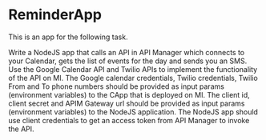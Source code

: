 # ReminderApp

This is an app for the following task.

Write a NodeJS app that calls an API in API Manager which connects to your Calendar, gets the list of events for the day and sends you an SMS. 
Use the Google Calendar API and Twilio APIs to implement the functionality of the API on MI. The Google calendar credentials, Twilio credentials, 
Twilio From and To phone numbers should be provided as input params (environment variables) to the CApp that is deployed on MI. The client id, 
client secret and APIM Gateway url should be provided as input params (environment variables) to the NodeJS application. The NodeJS app should 
use client credentials to get an access token from API Manager to invoke the API. 

